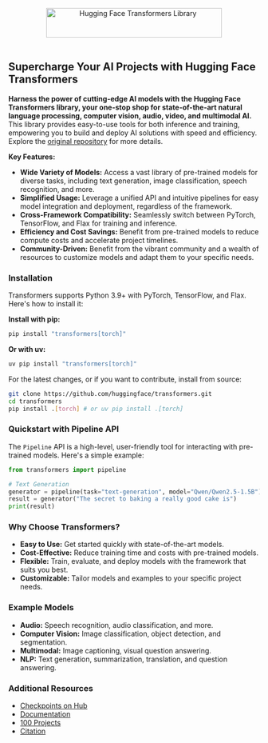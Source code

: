 <p align="center">
  <picture>
    <source media="(prefers-color-scheme: dark)" srcset="https://huggingface.co/datasets/huggingface/documentation-images/raw/main/transformers-logo-dark.svg">
    <source media="(prefers-color-scheme: light)" srcset="https://huggingface.co/datasets/huggingface/documentation-images/raw/main/transformers-logo-light.svg">
    <img alt="Hugging Face Transformers Library" src="https://huggingface.co/datasets/huggingface/documentation-images/raw/main/transformers-logo-light.svg" width="352" height="59" style="max-width: 100%;">
  </picture>
  <br/>
  <br/>
</p>

## Supercharge Your AI Projects with Hugging Face Transformers

**Harness the power of cutting-edge AI models with the Hugging Face Transformers library, your one-stop shop for state-of-the-art natural language processing, computer vision, audio, video, and multimodal AI.** This library provides easy-to-use tools for both inference and training, empowering you to build and deploy AI solutions with speed and efficiency.  Explore the [original repository](https://github.com/huggingface/transformers) for more details.

**Key Features:**

*   **Wide Variety of Models:** Access a vast library of pre-trained models for diverse tasks, including text generation, image classification, speech recognition, and more.
*   **Simplified Usage:** Leverage a unified API and intuitive pipelines for easy model integration and deployment, regardless of the framework.
*   **Cross-Framework Compatibility:** Seamlessly switch between PyTorch, TensorFlow, and Flax for training and inference.
*   **Efficiency and Cost Savings:** Benefit from pre-trained models to reduce compute costs and accelerate project timelines.
*   **Community-Driven:** Benefit from the vibrant community and a wealth of resources to customize models and adapt them to your specific needs.

### Installation

Transformers supports Python 3.9+ with PyTorch, TensorFlow, and Flax. Here's how to install it:

**Install with pip:**
```bash
pip install "transformers[torch]"
```

**Or with uv:**
```bash
uv pip install "transformers[torch]"
```

For the latest changes, or if you want to contribute, install from source:

```bash
git clone https://github.com/huggingface/transformers.git
cd transformers
pip install .[torch] # or uv pip install .[torch]
```

### Quickstart with Pipeline API

The `Pipeline` API is a high-level, user-friendly tool for interacting with pre-trained models. Here's a simple example:

```python
from transformers import pipeline

# Text Generation
generator = pipeline(task="text-generation", model="Qwen/Qwen2.5-1.5B")
result = generator("The secret to baking a really good cake is")
print(result)
```

### Why Choose Transformers?

*   **Easy to Use:** Get started quickly with state-of-the-art models.
*   **Cost-Effective:** Reduce training time and costs with pre-trained models.
*   **Flexible:** Train, evaluate, and deploy models with the framework that suits you best.
*   **Customizable:** Tailor models and examples to your specific project needs.

### Example Models

*   **Audio:** Speech recognition, audio classification, and more.
*   **Computer Vision:** Image classification, object detection, and segmentation.
*   **Multimodal:** Image captioning, visual question answering.
*   **NLP:** Text generation, summarization, translation, and question answering.

### Additional Resources

*   [Checkpoints on Hub](https://huggingface.co/models)
*   [Documentation](https://huggingface.co/docs/transformers/index)
*   [100 Projects](https://github.com/huggingface/transformers/blob/main/awesome-transformers.md)
*   [Citation](https://www.aclweb.org/anthology/2020.emnlp-demos.6/)
